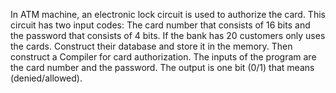 In ATM machine, an electronic lock circuit is used to authorize the card. This circuit has two input 
codes: The card number that consists of 16 bits and the password that consists of 4 bits. If the 
bank has 20 customers only uses the cards. Construct their database and store it in the memory. 
Then construct a Compiler for card authorization. The inputs of the program are the card number 
and the password. The output is one bit (0/1) that means (denied/allowed).
